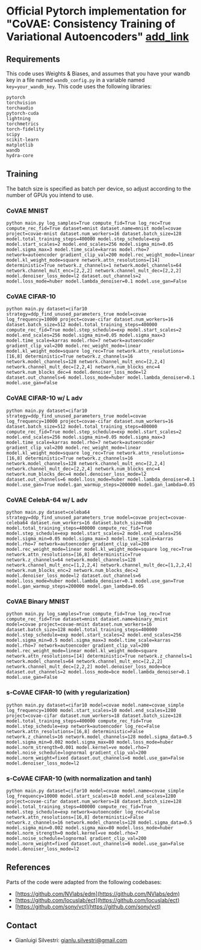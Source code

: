 # Official Pytorch implementation for "CoVAE: Consistency Training of Variational Autoencoders" [add_link](add_link)

## Requirements
This code uses Weights & Biases, and assumes that you have your wandb key in a file named `wandb_config.py` in a variable named `key=your_wandb_key`.
This code uses the following libraries:
```angular2html
pytorch 
torchvision 
torchaudio 
pytorch-cuda
lightning
torchmetrics
torch-fidelity
scipy 
scikit-learn 
matplotlib 
wandb
hydra-core
```
## Training
The batch size is specified as batch per device, so adjust according to the number of GPUs you intend to use.
### CoVAE MNIST
```angular2html
python main.py log_samples=True compute_fid=True log_rec=True compute_rec_fid=True dataset=mnist dataset.name=mnist model=covae project=covae-mnist dataset.num_workers=16 dataset.batch_size=128 model.total_training_steps=400000 model.step_schedule=exp model.start_scales=2 model.end_scales=256 model.sigma_min=0.05 model.sigma_max=3 model.time_scale=karras model.rho=7 network=autoencoder gradient_clip_val=200 model.rec_weight_mode=linear model.kl_weight_mode=square network.attn_resolutions=[14] deterministic=True network.z_channels=1 network.model_channels=64 network.channel_mult_enc=[2,2,2] network.channel_mult_dec=[2,2,2] model.denoiser_loss_mode=l2 dataset.out_channels=2 model.loss_mode=huber model.lambda_denoiser=0.1 model.use_gan=False
```

### CoVAE CIFAR-10
```angular2html
python main.py dataset=cifar10 strategy=ddp_find_unused_parameters_true model=covae log_frequency=10000 project=covae-cifar dataset.num_workers=16 dataset.batch_size=512 model.total_training_steps=400000 compute_rec_fid=True model.step_schedule=exp model.start_scales=2 model.end_scales=256 model.sigma_min=0.05 model.sigma_max=3 model.time_scale=karras model.rho=7 network=autoencoder gradient_clip_val=200 model.rec_weight_mode=linear model.kl_weight_mode=square log_rec=True network.attn_resolutions=[16,8] deterministic=True network.z_channels=16 network.model_channels=128 network.channel_mult_enc=[2,2,4] network.channel_mult_dec=[2,2,4] network.num_blocks_enc=4 network.num_blocks_dec=4 model.denoiser_loss_mode=l2 dataset.out_channels=6 model.loss_mode=huber model.lambda_denoiser=0.1 model.use_gan=False
```

### CoVAE CIFAR-10 w/ L adv
```angular2html
python main.py dataset=cifar10 strategy=ddp_find_unused_parameters_true model=covae log_frequency=10000 project=covae-cifar dataset.num_workers=16 dataset.batch_size=512 model.total_training_steps=400000 compute_rec_fid=True model.step_schedule=exp model.start_scales=2 model.end_scales=256 model.sigma_min=0.05 model.sigma_max=3 model.time_scale=karras model.rho=7 network=autoencoder gradient_clip_val=200 model.rec_weight_mode=linear model.kl_weight_mode=square log_rec=True network.attn_resolutions=[16,8] deterministic=True network.z_channels=16 network.model_channels=128 network.channel_mult_enc=[2,2,4] network.channel_mult_dec=[2,2,4] network.num_blocks_enc=4 network.num_blocks_dec=4 model.denoiser_loss_mode=l2 dataset.out_channels=6 model.loss_mode=huber model.lambda_denoiser=0.1 model.use_gan=True model.gan_warmup_steps=200000 model.gan_lambda=0.05
```

### CoVAE CelebA-64 w/ L adv
```angular2html
python main.py dataset=celeba64 strategy=ddp_find_unused_parameters_true model=covae project=covae-celeba64 dataset.num_workers=16 dataset.batch_size=400 model.total_training_steps=400000 compute_rec_fid=True model.step_schedule=exp model.start_scales=2 model.end_scales=256 model.sigma_min=0.05 model.sigma_max=3 model.time_scale=karras model.rho=7 network=autoencoder gradient_clip_val=200 model.rec_weight_mode=linear model.kl_weight_mode=square log_rec=True network.attn_resolutions=[16,8] deterministic=True network.z_channels=64 network.model_channels=128 network.channel_mult_enc=[1,2,2,4] network.channel_mult_dec=[1,2,2,4] network.num_blocks_enc=2 network.num_blocks_dec=2 model.denoiser_loss_mode=l2 dataset.out_channels=6 model.loss_mode=huber model.lambda_denoiser=0.1 model.use_gan=True model.gan_warmup_steps=200000 model.gan_lambda=0.05
```

### CoVAE Binary MNIST
```angular2html
python main.py log_samples=True compute_fid=True log_rec=True compute_rec_fid=True dataset=mnist dataset.name=binary_mnist model=covae project=covae-mnist dataset.num_workers=16 dataset.batch_size=128 model.total_training_steps=400000 model.step_schedule=exp model.start_scales=2 model.end_scales=256 model.sigma_min=0.5 model.sigma_max=3 model.time_scale=karras model.rho=7 network=autoencoder gradient_clip_val=200 model.rec_weight_mode=linear model.kl_weight_mode=square network.attn_resolutions=[14] deterministic=True network.z_channels=1 network.model_channels=64 network.channel_mult_enc=[2,2,2] network.channel_mult_dec=[2,2,2] model.denoiser_loss_mode=bce dataset.out_channels=2 model.loss_mode=bce model.lambda_denoiser=0.1 model.use_gan=False
```

### s-CoVAE CIFAR-10 (with $\gamma$ regularization)
```angular2html
python main.py dataset=cifar10 model=covae model.name=covae_simple log_frequency=10000 model.start_scales=10 model.end_scales=1280 project=covae-cifar dataset.num_workers=18 dataset.batch_size=128 model.total_training_steps=400000 compute_rec_fid=True model.step_schedule=exp network=autoencoder log_rec=False network.attn_resolutions=[16,8] deterministic=False network.z_channels=16 network.model_channels=128 model.sigma_data=0.5 model.sigma_min=0.002 model.sigma_max=80 model.loss_mode=huber model.norm_strength=0.001 model.kernel=ve model.rho=7 model.noise_schedule=lognormal gradient_clip_val=200 model.norm_weight=fixed dataset.out_channels=6 model.use_gan=False model.denoiser_loss_mode=l2
```
### s-CoVAE CIFAR-10 (with normalization and tanh)
```angular2html
python main.py dataset=cifar10 model=covae model.name=covae_simple log_frequency=10000 model.start_scales=10 model.end_scales=1280 project=covae-cifar dataset.num_workers=18 dataset.batch_size=128 model.total_training_steps=400000 compute_rec_fid=True model.step_schedule=exp network=autoencoder log_rec=False network.attn_resolutions=[16,8] deterministic=False network.z_channels=16 network.model_channels=128 model.sigma_data=0.5 model.sigma_min=0.002 model.sigma_max=80 model.loss_mode=huber model.norm_strength=0 model.kernel=ve model.rho=7 model.noise_schedule=lognormal gradient_clip_val=200 model.norm_weight=fixed dataset.out_channels=6 model.use_gan=False model.denoiser_loss_mode=l2
```
## References
Parts of the code were adapted from the following codebases:
- [https://github.com/NVlabs/edm](https://github.com/NVlabs/edm)
- [https://github.com/locuslab/ect](https://github.com/locuslab/ect)
- [https://github.com/sony/vct](https://github.com/sony/vct)

## Contact
- Gianluigi Silvestri: gianlu.silvestri@gmail.com